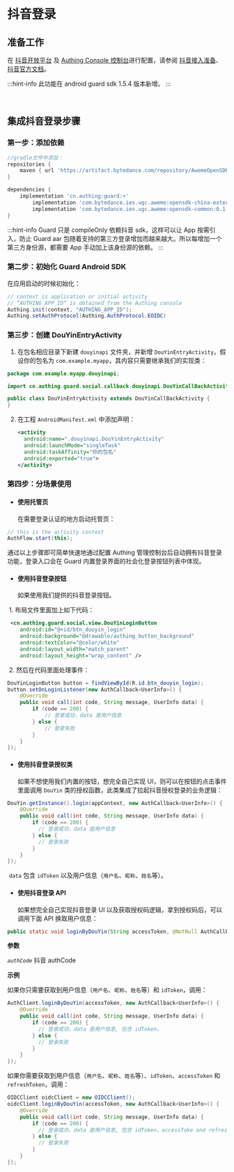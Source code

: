 # 抖音登录

<LastUpdated/>

## 准备工作

在 [抖音开放平台](https://developer.open-douyin.com/) 及 [Authing Console 控制台](https://authing.cn/)进行配置，请参阅 [抖音接入准备](../../../guides/connections/social/douyin-mobile/README.md)、[抖音官方文档](https://developer.open-douyin.com/docs/resource/zh-CN/dop/develop/sdk/mobile-app/permission/android/permission-develop-guide)。

:::hint-info
此功能在 android guard sdk 1.5.4 版本新增。
:::

<br>

## 集成抖音登录步骤

### 第一步：添加依赖

```groovy
//gradle文件中添加：
repositories {
    maven { url 'https://artifact.bytedance.com/repository/AwemeOpenSDK' }
}

dependencies {
    implementation 'cn.authing:guard:+'
		implementation 'com.bytedance.ies.ugc.aweme:opensdk-china-external:0.1.9.6'
		implementation 'com.bytedance.ies.ugc.aweme:opensdk-common:0.1.9.6'
}
```

:::hint-info
Guard 只是 compileOnly 依赖抖音 sdk，这样可以让 App 按需引入，防止 Guard aar 包随着支持的第三方登录增加而越来越大。所以每增加一个第三方身份源，都需要 App 手动加上该身份源的依赖。
:::

### 第二步：初始化 Guard Android SDK

在应用启动的时候初始化：

```java
// context is application or initial activity
// ”AUTHING_APP_ID“ is obtained from the Authing console
Authing.init(context, "AUTHING_APP_ID");
Authing.setAuthProtocol(Authing.AuthProtocol.EOIDC)
```

### 第三步：创建 DouYinEntryActivity

1. 在包名相应目录下新建 `douyinapi` 文件夹，并新增 `DouYinEntryActivity`，假设你的包名为 `com.example.myapp`，其内容只需要继承我们的实现类：

```java
package com.example.myapp.douyinapi;

import cn.authing.guard.social.callback.douyinapi.DouYinCallBackActivity;

public class DouYinEntryActivity extends DouYinCallBackActivity {
}
```

2. 在工程 `AndroidManifest.xml` 中添加声明：

   ```xml
   <activity
     android:name=".douyinapi.DouYinEntryActivity"
     android:launchMode="singleTask"
     android:taskAffinity="你的包名"
     android:exported="true">
   </activity>
   ```


### 第四步：分场景使用

- #### 使用托管页
  在需要登录认证的地方启动托管页：
```java
// this is the activity context
AuthFlow.start(this);
```

通过以上步骤即可简单快速地通过配置 Authing 管理控制台后自动拥有抖音登录功能，登录入口会在 Guard 内置登录界面的社会化登录按钮列表中体现。

- #### 使用抖音登录按钮
    如果使用我们提供的抖音登录按钮。

​		1. 布局文件里面加上如下代码：

```xml
 <cn.authing.guard.social.view.DouYinLoginButton
    android:id="@+id/btn_douyin_login"
    android:background="@drawable/authing_button_background"
    android:textColor="@color/white"
    android:layout_width="match_parent"
    android:layout_height="wrap_content" />
```

​		2. 然后在代码里面处理事件：

```java
DouYinLoginButton button = findViewById(R.id.btn_douyin_login);
button.setOnLoginListener(new AuthCallback<UserInfo>() {
    @Override
    public void call(int code, String message, UserInfo data) {
      	if (code == 200) {
        	// 登录成功，data 是用户信息
       	} else {
        	// 登录失败
      	}
    }
});
```

- #### 使用抖音登录授权类
  如果不想使用我们内置的按钮，想完全自己实现 UI，则可以在按钮的点击事件里面调用 `DouYin` 类的授权函数，此类集成了拉起抖音授权登录的业务逻辑：

```java
DouYin.getInstance().login(appContext, new AuthCallback<UserInfo>() {
    @Override
    public void call(int code, String message, UserInfo data) {
        if (code == 200) {
          // 登录成功，data 是用户信息
        } else {
          // 登录失败
        }
    }
});
```

​	`data` 包含 `idToken` 以及用户信息（`用户名`、`昵称`、`姓名`等）。

- #### 使用抖音登录 API 

  如果想完全自己实现抖音登录 UI 以及获取授权码逻辑，拿到授权码后，可以调用下面 API 换取用户信息：

```java
public static void loginByDouYin(String accessToken, @NotNull AuthCallback<UserInfo> callback)
```

**参数**

*`authCode`* 抖音 authCode

**示例**

如果你只需要获取到用户信息（`用户名`、`昵称`、`姓名`等）和 `idToken`，调用：

```java
AuthClient.loginByDouYin(accessToken, new AuthCallback<UserInfo>() {
    @Override
    public void call(int code, String message, UserInfo data) {
        if (code == 200) {
          // 登录成功，data 是用户信息, 包含 idToken。
        } else {
          // 登录失败
        }
    }
});
```

如果你需要获取到用户信息（`用户名`、`昵称`、`姓名`等）、`idToken`、`accessToken` 和 `refreshToken`，调用：

```java
OIDCClient oidcClient = new OIDCClient();
oidcClient.loginByDouYin(accessToken, new AuthCallback<UserInfo>() {
    @Override
    public void call(int code, String message, UserInfo data) {
        if (code == 200) {
          // 登录成功，data 是用户信息, 包含 idToken、accessToke and refreshToken。
        } else {
          // 登录失败
        }
    }
});
```

